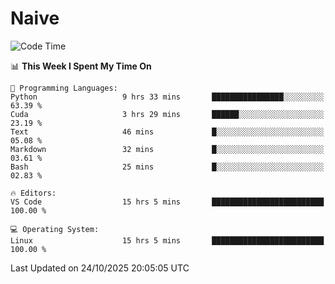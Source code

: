 # Naive
<!-- ## 日拱一卒，功不唐捐 -->
<!-- [![GitHub Streak](https://streak-stats.demolab.com/?user=XiaoXKKK)](https://git.io/streak-stats) -->
<!--START_SECTION:waka-->
![Code Time](http://img.shields.io/badge/Code%20Time-846%20hrs%2053%20mins-blue)

📊 **This Week I Spent My Time On** 

```text
💬 Programming Languages: 
Python                   9 hrs 33 mins       ████████████████░░░░░░░░░   63.39 % 
Cuda                     3 hrs 29 mins       ██████░░░░░░░░░░░░░░░░░░░   23.19 % 
Text                     46 mins             █░░░░░░░░░░░░░░░░░░░░░░░░   05.08 % 
Markdown                 32 mins             █░░░░░░░░░░░░░░░░░░░░░░░░   03.61 % 
Bash                     25 mins             █░░░░░░░░░░░░░░░░░░░░░░░░   02.83 % 

🔥 Editors: 
VS Code                  15 hrs 5 mins       █████████████████████████   100.00 % 

💻 Operating System: 
Linux                    15 hrs 5 mins       █████████████████████████   100.00 % 
```


 Last Updated on 24/10/2025 20:05:05 UTC
<!--END_SECTION:waka-->
